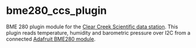 # bme280_ccs_plugin
BME 280 plugin module for the [Clear Creek Scientific data station](https://github.com/ClearCreekSci/ccs_data_station). This plugin reads temperature, humidity and barometric pressure over I2C from a connected [Adafruit BME280 module](https://www.adafruit.com/product/2652). 
